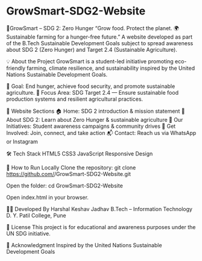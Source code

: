 # GrowSmart-SDG2-Website

🌾GrowSmart – SDG 2: Zero Hunger
“Grow food. Protect the planet. 🌍 Sustainable farming for a hunger-free future.”
A website developed as part of the B.Tech Sustainable Development Goals subject to spread awareness about SDG 2 (Zero Hunger) and Target 2.4 (Sustainable Agriculture).


💡 About the Project
GrowSmart is a student-led initiative promoting eco-friendly farming, climate resilience, and sustainability inspired by the United Nations Sustainable Development Goals.

📘 Goal: End hunger, achieve food security, and promote sustainable agriculture.
🌱 Focus Area: SDG Target 2.4 — Ensure sustainable food production systems and resilient agricultural practices.


🧩 Website Sections
🏠 Home: SDG 2 introduction & mission statement
🌾 About SDG 2: Learn about Zero Hunger & sustainable agriculture
💚 Our Initiatives: Student awareness campaigns & community drives
🌱 Get Involved: Join, connect, and take action
📬 Contact: Reach us via WhatsApp or Instagram


🛠️ Tech Stack
HTML5
CSS3
JavaScript
Responsive Design


🚀 How to Run Locally
Clone the repository:
git clone https://github.com/<your-username>/GrowSmart-SDG2-Website.git

Open the folder:
cd GrowSmart-SDG2-Website

Open index.html in your browser.


🧑‍💻 Developed By
Harshal Keshav Jadhav
B.Tech – Information Technology
D. Y. Patil College, Pune


📄 License
This project is for educational and awareness purposes under the UN SDG initiative.


🌟 Acknowledgment
Inspired by the United Nations Sustainable Development Goals
